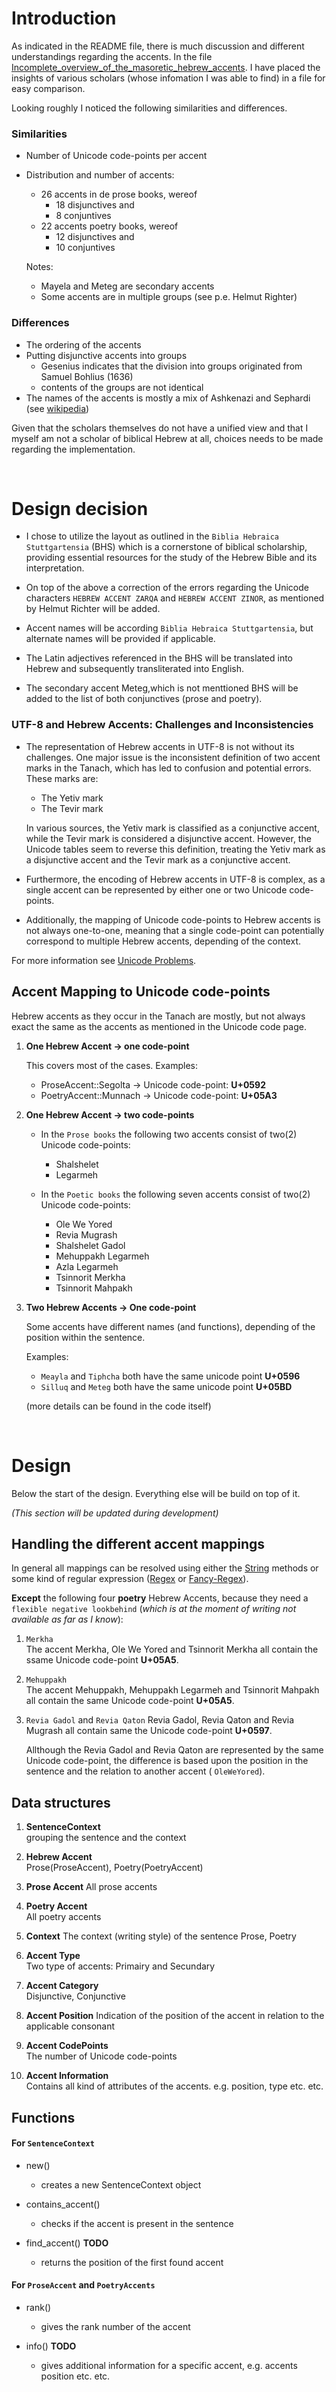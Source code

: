 # Introduction

As indicated in the README file, there is much discussion and different understandings regarding the accents. In the file [Incomplete_overview_of_the_masoretic_hebrew_accents](doc/Incomplete_overview_of_the_masoretic_hebrew_accents.ods). I have placed the insights of various scholars (whose infomation I was able to find) in a file for easy comparison.

Looking roughly I noticed the following similarities and differences.

### Similarities

- Number of Unicode code-points per accent
- Distribution and number of accents:
  
  - 26 accents in de prose books, wereof
    - 18 disjunctives and
    - 8 conjuntives
  - 22 accents poetry books, wereof
    - 12 disjunctives and
    - 10 conjuntives

  Notes: 
    - Mayela and Meteg are secondary accents
    - Some accents are in multiple groups (see p.e. Helmut Righter) 

### Differences

- The ordering of the accents
- Putting disjunctive accents into groups
  - Gesenius indicates that the division into groups originated from Samuel Bohlius (1636)
  - contents of the groups are not identical
- The names of the accents is mostly a mix of Ashkenazi and Sephardi (see [wikipedia](https://en.wikipedia.org/wiki/Hebrew_cantillation#Names_and_shapes_of_the_te'amim))

Given that the scholars themselves do not have a unified view and that I myself am not a scholar of biblical Hebrew at all, choices needs to be made regarding the implementation.

</br>

# Design decision

- I chose to utilize the layout as outlined in the `Biblia Hebraica Stuttgartensia` (BHS) which is a cornerstone of biblical scholarship,  providing essential resources for the study of the Hebrew Bible and its interpretation.

- On top of the above a correction of the errors regarding the Unicode characters `HEBREW ACCENT ZARQA` and `HEBREW ACCENT ZINOR`, as mentioned by Helmut Richter will be added.

- Accent names will be according `Biblia Hebraica Stuttgartensia`, but alternate names will be provided if applicable.

- The Latin adjectives referenced in the BHS will be translated into Hebrew and subsequently transliterated into English.

- The secondary accent Meteg,which is not menttioned BHS will be added to the list of both conjunctives (prose and poetry).

### UTF-8 and Hebrew Accents: Challenges and Inconsistencies

- The representation of Hebrew accents in UTF-8 is not without its challenges. One major issue is the inconsistent definition of two accent marks in the Tanach, which has led to confusion and potential errors. These marks are:

   -  The Yetiv mark
   -  The Tevir mark

  In various sources, the Yetiv mark is classified as a conjunctive accent, while the Tevir mark is considered a disjunctive accent. However, the Unicode tables seem to reverse this definition, treating the Yetiv mark as a disjunctive accent and the Tevir mark as a conjunctive accent.

- Furthermore, the encoding of Hebrew accents in UTF-8 is complex, as a single accent can be represented by either one or two Unicode code-points. 

- Additionally, the mapping of Unicode code-points to Hebrew accents is not always one-to-one, meaning that a single code-point can potentially correspond to multiple Hebrew accents, depending of the context.

For more information see [Unicode Problems](https://mechon-mamre.org/c/hr/unicode.htm).

## Accent Mapping to Unicode code-points

Hebrew accents as they occur in the Tanach are mostly, but not always exact the same as the accents as mentioned in the Unicode code page.

1. **One Hebrew Accent -> one code-point**

    This covers most of the cases. Examples:

    - ProseAccent::Segolta -> Unicode code-point: **U+0592**
    - PoetryAccent::Munnach -> Unicode code-point: **U+05A3**

2. **One Hebrew Accent -> two code-points**

   - In the `Prose books` the following two accents consist of two(2) Unicode code-points: 
     - Shalshelet
     - Legarmeh

   - In the `Poetic books` the following seven accents consist of two(2) Unicode code-points:
     - Ole We Yored
     - Revia Mugrash
     - Shalshelet Gadol
     - Mehuppakh Legarmeh
     - Azla Legarmeh
     - Tsinnorit Merkha
     - Tsinnorit Mahpakh

3. **Two Hebrew Accents -> One code-point**

    Some accents have different names (and functions), depending of the position within the sentence.

    Examples: 
    - `Meayla` and `Tiphcha` both have the same unicode point **U+0596**
    - `Silluq` and `Meteg` both have the same unicode point **U+05BD**

    (more details can be found in the code itself)

</br>

# Design

Below the start of the design. Everything else will be build on top of it.

*(This section will be updated during development)*

## Handling the different accent mappings

In general all mappings can be resolved using either the [String](https://doc.rust-lang.org/std/string/struct.String.html#implementations[) methods or some kind of regular expression ([Regex](](https://docs.rs/regex/latest/regex/)) or [Fancy-Regex](https://docs.rs/fancy-regex/latest/fancy_regex/)).

**Except** the following four **poetry** Hebrew Accents, because they need a `flexible negative lookbehind` (*which is at the moment of writing not available as far as I know*):

1. `Merkha`  
    The accent Merkha, Ole We Yored and Tsinnorit Merkha all contain the ssame Unicode code-point **U+05A5**.

2. `Mehuppakh`   
   The accent Mehuppakh, Mehuppakh Legarmeh and Tsinnorit Mahpakh all contain the same Unicode code-point **U+05A5**.

3. `Revia Gadol`  and `Revia Qaton`
   Revia Gadol, Revia Qaton and Revia Mugrash all contain same the Unicode code-point **U+0597**.

   Allthough the Revia Gadol and Revia Qaton are represented by the same Unicode code-point, the difference is based upon the position in the sentence and the relation to another accent ( `OleWeYored`).

## Data structures

1. **SentenceContext**   
    grouping the sentence and the context

1. **Hebrew Accent**  
    Prose(ProseAccent), Poetry(PoetryAccent)

2. **Prose Accent** 
   All prose accents

3. **Poetry Accent**   
    All poetry accents

4. **Context** 
   The context (writing style) of the sentence
   Prose, Poetry

5. **Accent Type**  
   Two type of accents: Primairy and Secundary

6. **Accent Category**    
   Disjunctive, Conjunctive

7. **Accent Position**
   Indication of the position of the accent in relation to the applicable consonant

8. **Accent CodePoints**   
   The number of Unicode code-points

9.  **Accent Information**   
   Contains all kind of attributes of the accents.
   e.g. position, type etc. etc.

## Functions

#### For `SentenceContext`

- new() 
  - creates a new SentenceContext object

- contains_accent() 
  -  checks if the accent is present in the sentence

- find_accent() **TODO**
  - returns the position of the first found accent

#### For `ProseAccent` and `PoetryAccents`

- rank() 
   - gives the rank number of the accent

- info() **TODO**
    - gives additional information for a specific accent, e.g. accents position etc. etc.

